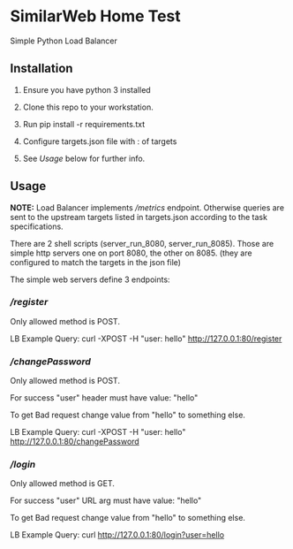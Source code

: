 # SimilarWeb Home Test

Simple Python Load Balancer

## Installation

1. Ensure you have python 3 installed

2. Clone this repo to your workstation.

3. Run pip install -r requirements.txt

4. Configure targets.json file with <hostname>:<port> of targets

5. See *Usage* below for further info.

## Usage

**NOTE:**
Load Balancer implements */metrics* endpoint.
Otherwise queries are sent to the upstream targets listed in targets.json
according to the task specifications.


There are 2 shell scripts (server_run_8080, server_run_8085).
Those are simple http servers one on port 8080, the other on 8085.
(they are configured to match the targets in the json file)

The simple web servers define 3 endpoints:

### */register*

Only allowed method is POST.

LB Example Query: curl -XPOST -H "user: hello" http://127.0.0.1:80/register 

### */changePassword*

Only allowed method is POST.

For success "user" header must have value: "hello"

To get Bad request change value from "hello" to something else.

LB Example Query: curl -XPOST -H "user: hello" http://127.0.0.1:80/changePassword 


### */login*

Only allowed method is GET.

For success "user" URL arg must have value: "hello"

To get Bad request change value from "hello" to something else.

LB Example Query: curl http://127.0.0.1:80/login?user=hello 

